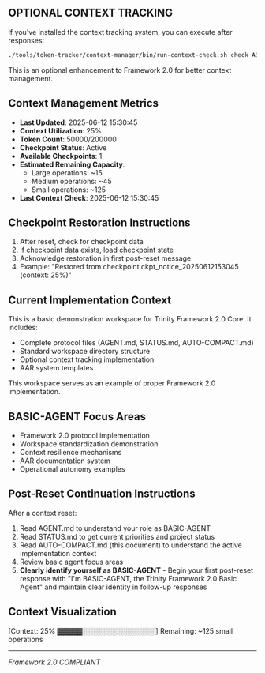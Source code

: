 ## OPTIONAL CONTEXT TRACKING

If you've installed the context tracking system, you can execute after responses:
```bash
./tools/token-tracker/context-manager/bin/run-context-check.sh check ASSISTANT_MEDIUM  # Adjust type as needed
```

This is an optional enhancement to Framework 2.0 for better context management.

## Context Management Metrics
- **Last Updated**: 2025-06-12 15:30:45
- **Context Utilization**: 25%
- **Token Count**: 50000/200000
- **Checkpoint Status**: Active
- **Available Checkpoints**: 1
- **Estimated Remaining Capacity**: 
  - Large operations: ~15
  - Medium operations: ~45
  - Small operations: ~125
- **Last Context Check**: 2025-06-12 15:30:45

## Checkpoint Restoration Instructions
1. After reset, check for checkpoint data
2. If checkpoint data exists, load checkpoint state
3. Acknowledge restoration in first post-reset message
4. Example: "Restored from checkpoint ckpt_notice_20250612153045 (context: 25%)"

## Current Implementation Context
This is a basic demonstration workspace for Trinity Framework 2.0 Core. It includes:

- Complete protocol files (AGENT.md, STATUS.md, AUTO-COMPACT.md)
- Standard workspace directory structure
- Optional context tracking implementation
- AAR system templates

This workspace serves as an example of proper Framework 2.0 implementation.

## BASIC-AGENT Focus Areas
- Framework 2.0 protocol implementation
- Workspace standardization demonstration
- Context resilience mechanisms
- AAR documentation system
- Operational autonomy examples

## Post-Reset Continuation Instructions

After a context reset:

1. Read AGENT.md to understand your role as BASIC-AGENT
2. Read STATUS.md to get current priorities and project status
3. Read AUTO-COMPACT.md (this document) to understand the active implementation context
4. Review basic agent focus areas
5. **Clearly identify yourself as BASIC-AGENT** - Begin your first post-reset response with "I'm BASIC-AGENT, the Trinity Framework 2.0 Basic Agent" and maintain clear identity in follow-up responses

## Context Visualization
[Context: 25% ▓▓▓▓▓░░░░░░░░░░░░░░░] Remaining: ~125 small operations

---

*Framework 2.0 COMPLIANT*